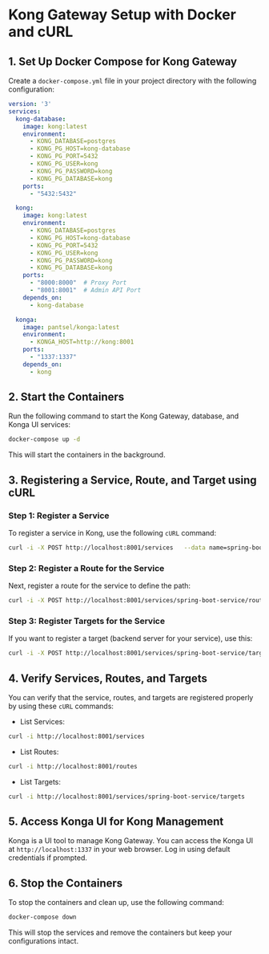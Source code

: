 
# Kong Gateway Setup with Docker and cURL

## 1. Set Up Docker Compose for Kong Gateway

Create a `docker-compose.yml` file in your project directory with the following configuration:

```yaml
version: '3'
services:
  kong-database:
    image: kong:latest
    environment:
      - KONG_DATABASE=postgres
      - KONG_PG_HOST=kong-database
      - KONG_PG_PORT=5432
      - KONG_PG_USER=kong
      - KONG_PG_PASSWORD=kong
      - KONG_PG_DATABASE=kong
    ports:
      - "5432:5432"

  kong:
    image: kong:latest
    environment:
      - KONG_DATABASE=postgres
      - KONG_PG_HOST=kong-database
      - KONG_PG_PORT=5432
      - KONG_PG_USER=kong
      - KONG_PG_PASSWORD=kong
      - KONG_PG_DATABASE=kong
    ports:
      - "8000:8000"  # Proxy Port
      - "8001:8001"  # Admin API Port
    depends_on:
      - kong-database

  konga:
    image: pantsel/konga:latest
    environment:
      - KONGA_HOST=http://kong:8001
    ports:
      - "1337:1337"
    depends_on:
      - kong
```

## 2. Start the Containers

Run the following command to start the Kong Gateway, database, and Konga UI services:

```bash
docker-compose up -d
```

This will start the containers in the background.

## 3. Registering a Service, Route, and Target using cURL

### Step 1: Register a Service

To register a service in Kong, use the following `cURL` command:

```bash
curl -i -X POST http://localhost:8001/services   --data name=spring-boot-service   --data url=http://spring-boot-app:8080
```

### Step 2: Register a Route for the Service

Next, register a route for the service to define the path:

```bash
curl -i -X POST http://localhost:8001/services/spring-boot-service/routes   --data 'paths[]=/spring-boot'
```

### Step 3: Register Targets for the Service

If you want to register a target (backend server for your service), use this:

```bash
curl -i -X POST http://localhost:8001/services/spring-boot-service/targets   --data target=spring-boot-app:8080   --data weight=100
```

## 4. Verify Services, Routes, and Targets

You can verify that the service, routes, and targets are registered properly by using these `cURL` commands:

- List Services:

```bash
curl -i http://localhost:8001/services
```

- List Routes:

```bash
curl -i http://localhost:8001/routes
```

- List Targets:

```bash
curl -i http://localhost:8001/services/spring-boot-service/targets
```

## 5. Access Konga UI for Kong Management

Konga is a UI tool to manage Kong Gateway. You can access the Konga UI at `http://localhost:1337` in your web browser. Log in using default credentials if prompted.

## 6. Stop the Containers

To stop the containers and clean up, use the following command:

```bash
docker-compose down
```

This will stop the services and remove the containers but keep your configurations intact.

